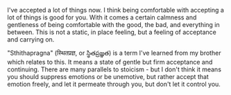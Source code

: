 I've accepted a lot of things now. I think being comfortable with accepting a lot of things is good for you. With it comes a certain calmness and gentleness of being comfortable with the good, the bad, and everything in between. This is not a static, in place feeling, but a feeling of acceptance and carrying on.

"Sthithapragna" (स्थितप्रज्ञ, or స్థితప్రజ్ఞత) is a term I've learned from my brother which relates to this. It means a state of gentle but firm acceptance and continuing. There are many parallels to stoicism - but I don't think it means you should suppress emotions or be unemotive, but rather accept that emotion freely, and let it permeate through you, but don't let it control you.